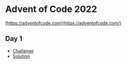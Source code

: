 # Advent of Code 2022

[https://adventofcode.com](https://adventofcode.com/)

## Day 1

* [Challange](https://adventofcode.com/2022/day/1)
* [Solution](./src/bin/day1.rs)